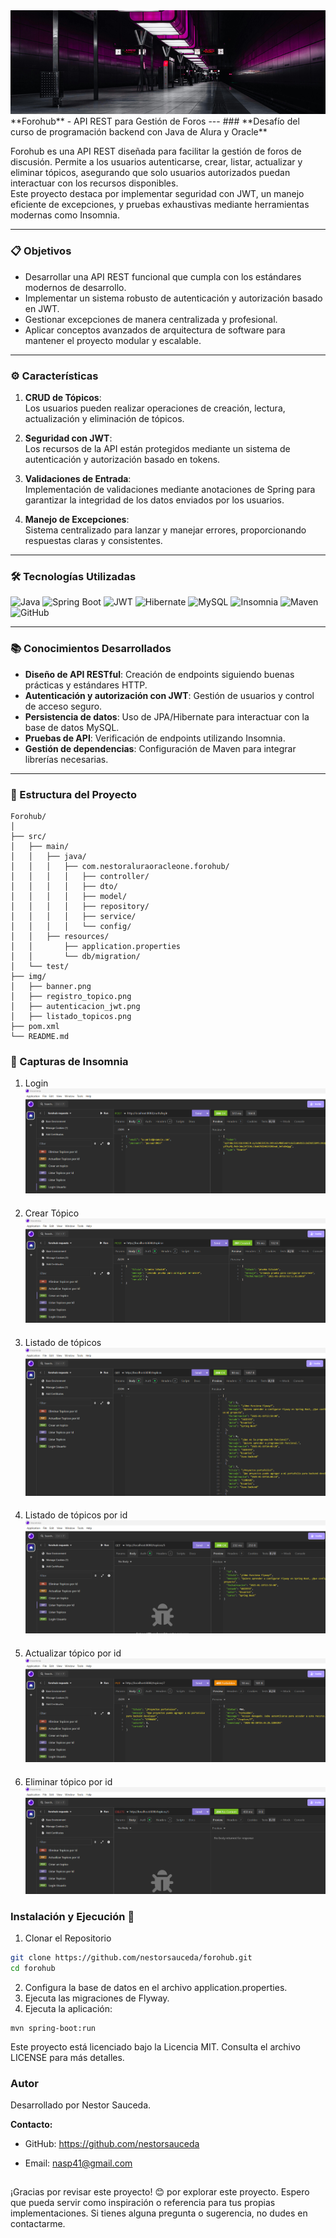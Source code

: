 <div style="text-align: center;">
  <img src="img/banner.png" alt="Forohub Banner" />
</div>
**Forohub** - API REST para Gestión de Foros
---
### **Desafío del curso de programación backend con Java de Alura y Oracle**

Forohub es una API REST diseñada para facilitar la gestión de foros de discusión. Permite a los usuarios autenticarse, crear, listar, actualizar y eliminar tópicos, asegurando que solo usuarios autorizados puedan interactuar con los recursos disponibles.  
Este proyecto destaca por implementar seguridad con JWT, un manejo eficiente de excepciones, y pruebas exhaustivas mediante herramientas modernas como Insomnia.

---

### **📋 Objetivos**

- Desarrollar una API REST funcional que cumpla con los estándares modernos de desarrollo.
- Implementar un sistema robusto de autenticación y autorización basado en JWT.
- Gestionar excepciones de manera centralizada y profesional.
- Aplicar conceptos avanzados de arquitectura de software para mantener el proyecto modular y escalable.

---

### **⚙️ Características**

1. **CRUD de Tópicos**:  
   Los usuarios pueden realizar operaciones de creación, lectura, actualización y eliminación de tópicos.

2. **Seguridad con JWT**:  
   Los recursos de la API están protegidos mediante un sistema de autenticación y autorización basado en tokens.

3. **Validaciones de Entrada**:  
   Implementación de validaciones mediante anotaciones de Spring para garantizar la integridad de los datos enviados por los usuarios.

4. **Manejo de Excepciones**:  
   Sistema centralizado para lanzar y manejar errores, proporcionando respuestas claras y consistentes.

---

### **🛠️ Tecnologías Utilizadas**

![Java](https://img.shields.io/badge/Java-ED8B00?style=for-the-badge&logo=openjdk&logoColor=white)
![Spring Boot](https://img.shields.io/badge/Spring_Boot-6DB33F?style=for-the-badge&logo=spring-boot&logoColor=white)
![JWT](https://img.shields.io/badge/JWT-000000?style=for-the-badge&logo=JSON%20web%20tokens&logoColor=white)
![Hibernate](https://img.shields.io/badge/Hibernate-59666C?style=for-the-badge&logo=hibernate&logoColor=white)
![MySQL](https://img.shields.io/badge/MySQL-4479A1?style=for-the-badge&logo=mysql&logoColor=white)
![Insomnia](https://img.shields.io/badge/Insomnia-4000BF?style=for-the-badge&logo=insomnia&logoColor=white)
![Maven](https://img.shields.io/badge/Maven-C71A36?style=for-the-badge&logo=apache-maven&logoColor=white)
![GitHub](https://img.shields.io/badge/GitHub-181717?style=for-the-badge&logo=github&logoColor=white)

---

### **📚 Conocimientos Desarrollados**

- **Diseño de API RESTful**: Creación de endpoints siguiendo buenas prácticas y estándares HTTP.
- **Autenticación y autorización con JWT**: Gestión de usuarios y control de acceso seguro.
- **Persistencia de datos**: Uso de JPA/Hibernate para interactuar con la base de datos MySQL.
- **Pruebas de API**: Verificación de endpoints utilizando Insomnia.
- **Gestión de dependencias**: Configuración de Maven para integrar librerías necesarias.

---

### **📂 Estructura del Proyecto**

```plaintext
Forohub/
│
├── src/
│   ├── main/
│   │   ├── java/
│   │   │   ├── com.nestoraluraoracleone.forohub/
│   │   │   │   ├── controller/
│   │   │   │   ├── dto/
│   │   │   │   ├── model/
│   │   │   │   ├── repository/
│   │   │   │   ├── service/
│   │   │   │   └── config/
│   │   ├── resources/
│   │       ├── application.properties
│   │       └── db/migration/
│   └── test/
├── img/
│   ├── banner.png
│   ├── registro_topico.png
│   ├── autenticacion_jwt.png
│   ├── listado_topicos.png
├── pom.xml
└── README.md
```
### 📸  Capturas de Insomnia
1. Login
![login.png](img/login.png)
####
2. Crear Tópico
![crear_un_topico.png](img/crear_un_topico.png)
####
3. Listado de tópicos
![listar_topicos.png](img/listar_topicos.png)
####
4. Listado de tópicos por id
![listar_topicos_por_id.png](img/listar_topicos_por_id.png)
####
5. Actualizar tópico por id
![actualizar_topicos_por_id.png](img/actualizar_topicos_por_id.png)
####
6. Eliminar tópico por id
![eliminar_topicos_por_id.png](img/eliminar_topicos_por_id.png)
####


### Instalación y Ejecución 🚀

 1. Clonar el Repositorio

```sh
git clone https://github.com/nestorsauceda/forohub.git
cd forohub
```
2. Configura la base de datos en el archivo application.properties.
3. Ejecuta las migraciones de Flyway.
4. Ejecuta la aplicación:
```shields
mvn spring-boot:run
```

Este proyecto está licenciado bajo la Licencia MIT. Consulta el archivo LICENSE para más detalles.
### Autor

Desarrollado por Nestor Sauceda.

**Contacto:**

* GitHub: https://github.com/nestorsauceda

* Email: nasp41@gmail.com

##

¡Gracias por revisar este proyecto! 😊
por explorar este proyecto. Espero que pueda servir como inspiración o referencia para tus propias implementaciones. Si tienes alguna pregunta o sugerencia, no dudes en contactarme.